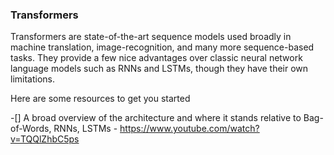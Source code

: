 ### Transformers

Transformers are state-of-the-art sequence models used broadly in machine translation, image-recognition, and many more sequence-based tasks. They provide a few nice advantages over classic neural network language models such as RNNs and LSTMs, though they have their own limitations.

Here are some resources to get you started

-[] A broad overview of the architecture and where it stands relative to Bag-of-Words, RNNs, LSTMs - https://www.youtube.com/watch?v=TQQlZhbC5ps 